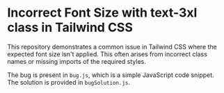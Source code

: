 # Incorrect Font Size with text-3xl class in Tailwind CSS

This repository demonstrates a common issue in Tailwind CSS where the expected font size isn't applied. This often arises from incorrect class names or missing imports of the required styles.

The bug is present in `bug.js`, which is a simple JavaScript code snippet. The solution is provided in `bugSolution.js`.
